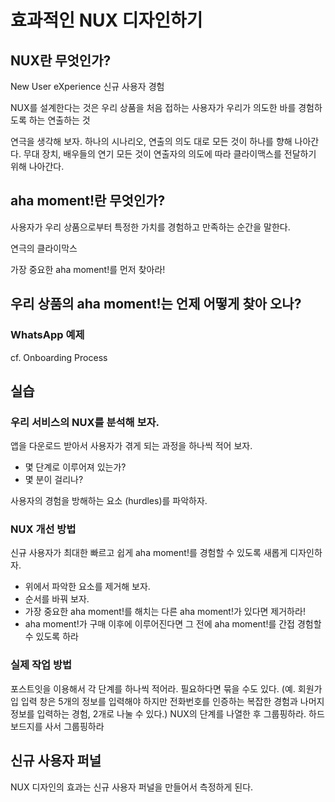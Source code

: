 # 효과적인 NUX 디자인하기

## NUX란 무엇인가?
New User eXperience
신규 사용자 경험

NUX를 설계한다는 것은 우리 상품을 처음 접하는 사용자가 우리가 의도한 바를 경험하도록 하는 연출하는 것

연극을 생각해 보자.
하나의 시나리오, 연출의 의도 대로 모든 것이 하나를 향해 나아간다.
무대 장치, 배우들의 연기 모든 것이 연출자의 의도에 따라 클라이맥스를 전달하기 위해 나아간다.

## aha moment!란 무엇인가?

사용자가 우리 상품으로부터 특정한 가치를 경험하고 만족하는 순간을 말한다.

연극의 클라이막스

가장 중요한 aha moment!를 먼저 찾아라!

## 우리 상품의 aha moment!는 언제 어떻게 찾아 오나?

### WhatsApp 예제


cf. Onboarding Process

## 실습
### 우리 서비스의 NUX를 분석해 보자.
앱을 다운로드 받아서 사용자가 겪게 되는 과정을 하나씩 적어 보자.

- 몇 단계로 이루어져 있는가?
- 몇 분이 걸리나?

사용자의 경험을 방해하는 요소 (hurdles)를 파악하자.

### NUX 개선 방법
신규 사용자가 최대한 빠르고 쉽게 aha moment!를 경험할 수 있도록 새롭게 디자인하자.

- 위에서 파악한 요소를 제거해 보자.
- 순서를 바꿔 보자.
- 가장 중요한 aha moment!를 해치는 다른 aha moment!가 있다면 제거하라!
- aha moment!가 구매 이후에 이루어진다면 그 전에 aha moment!를 간접 경험할 수 있도록 하라


### 실제 작업 방법
포스트잇을 이용해서 각 단계를 하나씩 적어라. 필요하다면 묶을 수도 있다. (예. 회원가입 입력 창은 5개의 정보를 입력해야 하지만 전화번호를 인증하는 복잡한 경험과 나머지 정보를 입력하는 경험, 2개로 나눌 수 있다.)
NUX의 단계를 나열한 후 그룹핑하라.
하드 보드지를 사서 그룹핑하라

## 신규 사용자 퍼널
NUX 디자인의 효과는 신규 사용자 퍼널을 만들어서 측정하게 된다.

